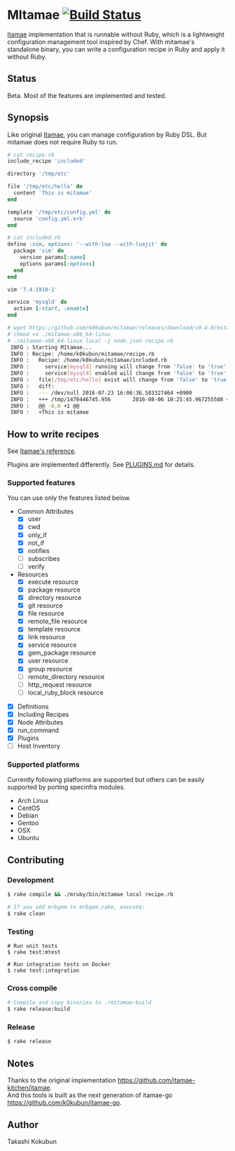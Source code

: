 # MItamae [![Build Status](https://travis-ci.org/k0kubun/mitamae.svg?branch=master)](https://travis-ci.org/k0kubun/mitamae)

[Itamae](https://github.com/itamae-kitchen/itamae) implementation that is runnable without Ruby, which is a lightweight configuration management tool inspired by Chef.
With mitamae's standalone binary, you can write a configuration recipe in Ruby and apply it without Ruby.

## Status

Beta. Most of the features are implemented and tested.

## Synopsis

Like original [Itamae](https://github.com/itamae-kitchen/itamae), you can manage configuration by Ruby DSL. But mitamae does not require Ruby to run.

```rb
# cat recipe.rb
include_recipe 'included'

directory '/tmp/etc'

file '/tmp/etc/hello' do
  content 'This is mitamae'
end

template '/tmp/etc/config.yml' do
  source 'config.yml.erb'
end
```

```rb
# cat included.rb
define :vim, options: '--with-lua --with-luajit' do
  package 'vim' do
    version params[:name]
    options params[:options]
  end
end

vim '7.4.1910-1'

service 'mysqld' do
  action [:start, :enable]
end
```

```bash
# wget https://github.com/k0kubun/mitamae/releases/download/v0.4.0/mitamae-x86_64-linux
# chmod +x ./mitamae-x86_64-linux
# ./mitamae-x86_64-linux local -j node.json recipe.rb
 INFO : Starting MItamae...
 INFO : Recipe: /home/k0kubun/mitamae/recipe.rb
 INFO :   Recipe: /home/k0kubun/mitamae/included.rb
 INFO :     service[mysqld] running will change from 'false' to 'true'
 INFO :     service[mysqld] enabled will change from 'false' to 'true'
 INFO :   file[/tmp/etc/hello] exist will change from 'false' to 'true'
 INFO :   diff:
 INFO :   --- /dev/null 2016-07-23 16:06:36.583327464 +0900
 INFO :   +++ /tmp/1470446745.956       2016-08-06 10:25:45.967255508 +0900
 INFO :   @@ -0,0 +1 @@
 INFO :   +This is mitamae
```

## How to write recipes

See [Itamae's reference](https://github.com/itamae-kitchen/itamae/wiki).

Plugins are implemented differently. See [PLUGINS.md](./PLUGINS.md) for details.

### Supported features

You can use only the features listed below.

- Common Attributes
  - [x] user
  - [x] cwd
  - [x] only\_if
  - [x] not\_if
  - [x] notifies
  - [ ] subscribes
  - [ ] verify
- Resources
  - [x] execute resource
  - [x] package resource
  - [x] directory resource
  - [x] git resource
  - [x] file resource
  - [x] remote\_file resource
  - [x] template resource
  - [x] link resource
  - [x] service resource
  - [x] gem\_package resource
  - [x] user resource
  - [x] group resource
  - [ ] remote\_directory resource
  - [ ] http\_request resource
  - [ ] local\_ruby\_block resource
- [x] Definitions
- [x] Including Recipes
- [x] Node Attributes
- [x] run\_command
- [x] Plugins
- [ ] Host Inventory

### Supported platforms

Currently following platforms are supported but others can be easily supported by porting specinfra modules.

- Arch Linux
- CentOS
- Debian
- Gentoo
- OSX
- Ubuntu

## Contributing
### Development

```bash
$ rake compile && ./mruby/bin/mitamae local recipe.rb

# If you add mrbgem to mrbgem.rake, execute:
$ rake clean
```

### Testing

```
# Run unit tests
$ rake test:mtest

# Run integration tests on Docker
$ rake test:integration
```

### Cross compile

```bash
# Compile and copy binaries to ./mitamae-build
$ rake release:build
```

### Release

```bash
$ rake release
```

## Notes

Thanks to the original implementation https://github.com/itamae-kitchen/itamae.  
And this tools is built as the next generation of itamae-go https://github.com/k0kubun/itamae-go.

## Author

Takashi Kokubun
